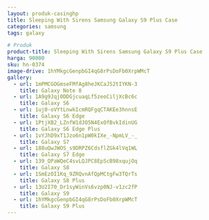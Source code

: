 ```yaml
---
layout: produk-casinghp
title: Sleeping With Sirens Samsung Galaxy S9 Plus Case
categories: samsung
tags: galaxy

# Produk
product-title: Sleeping With Sirens Samsung Galaxy S9 Plus Case
harga: 90000
sku: hn-0374
image-drive: 1hYMkgcGenpbGI4qG8rPsDoFb0XrpWMcT
gallery:
  - url: 1mPMCGOGmseFMfAg8heJKCaJ52tIYKN-3
    title: Galaxy Note 8
  - url: 1A9g9Jqj0DDGjcuaqLf5zeoCiljXcBc6c
    title: Galaxy S6
  - url: 1uj0-oVYtLnwkIcmRQFgqCTAKEe3hnnsE
    title: Galaxy S6 Edge
  - url: 1PtjXB2_LZnfW1dJO5N4ExOfBvkIdinUG
    title: Galaxy S6 Edge Plus
  - url: 1vYJhD9xT1Jzo6n1pW0kIXe_-NpmLV_-_
    title: Galaxy S7
  - url: 188uQwJWOS_s9DRPZ6CdsflZGk4lVq1WL
    title: Galaxy S7 Edge
  - url: 139_QPaWQeC4svLQJPC8EpScB98xqujOq
    title: Galaxy S8
  - url: 1SmEzOI1Kq_9ZRQvnAfQpMCtgFw3TQrTs
    title: Galaxy S8 Plus
  - url: 13U2I70_Dr1syWinVs6vzp0NJ-v1zc2fP
    title: Galaxy S9
  - url: 1hYMkgcGenpbGI4qG8rPsDoFb0XrpWMcT
    title: Galaxy S9 Plus
---
```

